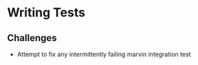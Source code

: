 # Writing Tests


## Challenges

- Attempt to fix any intermittently failing marvin integration test
